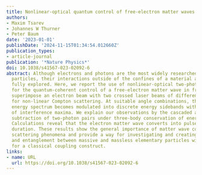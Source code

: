 ```yaml
---
title: Nonlinear-optical quantum control of free-electron matter waves
authors:
- Maxim Tsarev
- Johannes W Thurner
- Peter Baum
date: '2023-01-01'
publishDate: '2024-11-15T01:34:54.012660Z'
publication_types:
- article-journal
publication: '*Nature Physics*'
doi: 10.1038/s41567-023-02092-6
abstract: Although electrons and photons are the most widely researched elementary
  particles, their interactions outside of the confines of a material are not yet
  fully explored. Here, we report the use of nonlinear-optical two-photon transitions
  for the quantum-coherent control of a free-electron matter wave in free space. We
  superimpose an electron beam with two crossed laser beams of different photon energies
  for non-linear Compton scattering. At suitable angle combinations, the electron
  energy spectrum becomes modulated into discrete energy sidebands with thousands
  of interference maxima. We explain our observations by the cascaded addition and
  subtraction of two-photon pairs under three-body conservation of energy and momentum.
  Calculations reveal that the electron matter wave converts into pulses of few-attosecond
  duration. These results show the general importance of matter wave coherences in
  scattering phenomena and provide a way for investigating and creating quantum correlations
  and entanglement between massive and massless elementary particles without the need
  for a classical coupling construct.
links:
- name: URL
  url: https://doi.org/10.1038/s41567-023-02092-6
---
```

